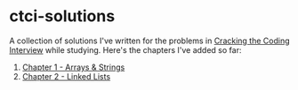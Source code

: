# ctci-solutions

A collection of solutions I've written for the problems in [Cracking the Coding Interview](http://www.crackingthecodinginterview.com/) while studying. Here's the chapters I've added so far:

1. [Chapter 1 - Arrays & Strings](/01-arrays-strings)
2. [Chapter 2 - Linked Lists](/02-linked-lists)

